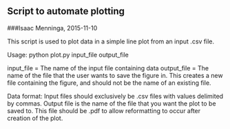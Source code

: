 ## Script to automate plotting
###Isaac Menninga, 2015-11-10

This script is used to plot data in a simple line plot from an input .csv file. 

Usage:
python plot.py input_file output_file

input_file = The name of the input file containing data
output_file = The name of the file that the user wants to save the figure in. This creates a new file containing the figure, and should not be the name of an existing file. 

Data format:
	Input files should exclusively be .csv files with values delimited by commas. Output file is the name of the file that you want the plot to be saved to. This file should be .pdf to allow reformatting to occur after creation of the plot. 